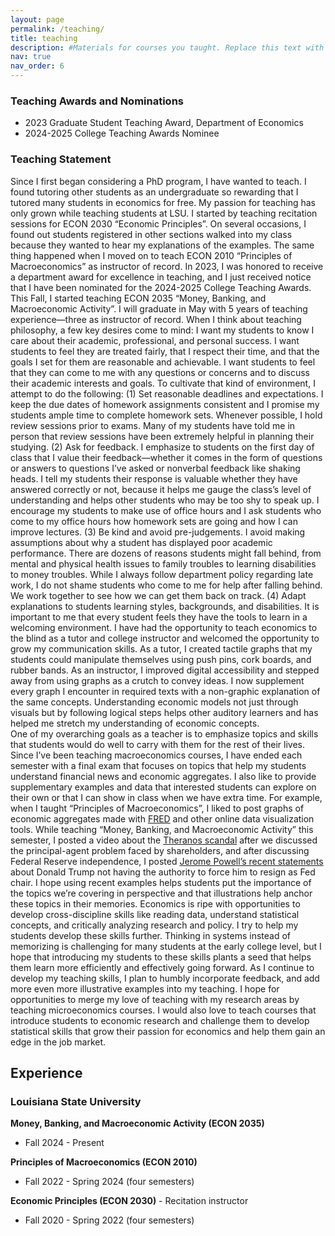 ```yaml
---
layout: page
permalink: /teaching/
title: teaching
description: #Materials for courses you taught. Replace this text with your description.
nav: true
nav_order: 6
---
```


### Teaching Awards and Nominations
* 2023 Graduate Student Teaching Award, Department of Economics
* 2024-2025 College Teaching Awards Nominee

### Teaching Statement
Since I first began considering a PhD program, I have wanted to teach. I found tutoring other students as an undergraduate so rewarding that I tutored many students in economics for free. My passion for teaching has only grown while teaching students at LSU. I started by teaching recitation sessions for ECON 2030 “Economic Principles”. On several occasions, I found out students registered in other sections walked into my class because they wanted to hear my explanations of the examples. The same thing happened when I moved on to teach ECON 2010 “Principles of Macroeconomics” as instructor of record. In 2023, I was honored to receive a department award for excellence in teaching, and I just received notice that I have been nominated for the 2024-2025 College Teaching Awards. This Fall, I started teaching ECON 2035 “Money, Banking, and Macroeconomic Activity”. I will graduate in May with 5 years of teaching experience—three as instructor of record. 
When I think about teaching philosophy, a few key desires come to mind: I want my students to know I care about their academic, professional, and personal success. I want students to feel they are treated fairly, that I respect their time, and that the goals I set for them are reasonable and achievable. I want students to feel that they can come to me with any questions or concerns and to discuss their academic interests and goals.  To cultivate that kind of environment, I attempt to do the following: (1) Set reasonable deadlines and expectations. I keep the due dates of homework assignments consistent and I promise my students ample time to complete homework sets. Whenever possible, I hold review sessions prior to exams. Many of my students have told me in person that review sessions have been extremely helpful in planning their studying. (2) Ask for feedback. I emphasize to students on the first day of class that I value their feedback—whether it comes in the form of questions or answers to questions I’ve asked or nonverbal feedback like shaking heads. I tell my students their response is valuable whether they have answered correctly or not, because it helps me gauge the class’s level of understanding and helps other students who may be too shy to speak up. I encourage my students to make use of office hours and I ask students who come to my office hours how homework sets are going and how I can improve lectures. (3) Be kind and avoid pre-judgements. I avoid making assumptions about why a student has displayed poor academic performance. There are dozens of reasons students might fall behind, from mental and physical health issues to family troubles to learning disabilities to money troubles. While I always follow department policy regarding late work, I do not shame students who come to me for help after falling behind. We work together to see how we can get them back on track. (4) Adapt explanations to students learning styles, backgrounds, and disabilities. It is important to me that every student feels they have the tools to learn in a welcoming environment. I have had the opportunity to teach economics to the blind as a tutor and college instructor and welcomed the opportunity to grow my communication skills. As a tutor, I created tactile graphs that my students could manipulate themselves using push pins, cork boards, and rubber bands. As an instructor, I improved digital accessibility and stepped away from using graphs as a crutch to convey ideas. I now supplement every graph I encounter in required texts with a non-graphic explanation of the same concepts. Understanding economic models not just through visuals but by following logical steps helps other auditory learners and has helped me stretch my understanding of economic concepts.  
One of my overarching goals as a teacher is to emphasize topics and skills that students would do well to carry with them for the rest of their lives. Since I’ve been teaching macroeconomics courses, I have ended each semester with a final exam that focuses on topics that help my students understand financial news and economic aggregates. I also like to provide supplementary examples and data that interested students can explore on their own or that I can show in class when we have extra time. For example, when I taught “Principles of Macroeconomics”, I liked to post graphs of economic aggregates made with [FRED](https://fred.stlouisfed.org/) and other online data visualization tools. While teaching “Money, Banking, and Macroeconomic Activity” this semester, I posted a video about the [Theranos scandal](https://youtu.be/rGfaJZAdfNE?si=7hppzyENoOv3nJOE) after we discussed the principal-agent problem faced by shareholders, and after discussing Federal Reserve independence, I posted [Jerome Powell’s recent statements](https://youtu.be/jNNURRzjBek?si=-mSHCF4trS2X89zq) about Donald Trump not having the authority to force him to resign as Fed chair. I hope using recent examples helps students put the importance of the topics we’re covering in perspective and that illustrations help anchor these topics in their memories.  Economics is ripe with opportunities to develop cross-discipline skills like reading data, understand statistical concepts, and critically analyzing research and policy. I try to help my students develop these skills further. Thinking in systems instead of memorizing is challenging for many students at the early college level, but I hope that introducing my students to these skills plants a seed that helps them learn more efficiently and effectively going forward.
As I continue to develop my teaching skills, I plan to humbly incorporate feedback, and add more even more illustrative examples into my teaching. I hope for opportunities to merge my love of teaching with my research areas by teaching microeconomics courses. I would also love to teach courses that introduce students to economic research and challenge them to develop statistical skills that grow their passion for economics and help them gain an edge in the job market.    

## Experience
### Louisiana State University
**Money, Banking, and Macroeconomic Activity (ECON 2035)**
 * Fall 2024 - Present

**Principles of Macroeconomics (ECON 2010)**
* Fall 2022 - Spring 2024 (four semesters)

**Economic Principles (ECON 2030)** - Recitation instructor
* Fall 2020 - Spring 2022 (four semesters)